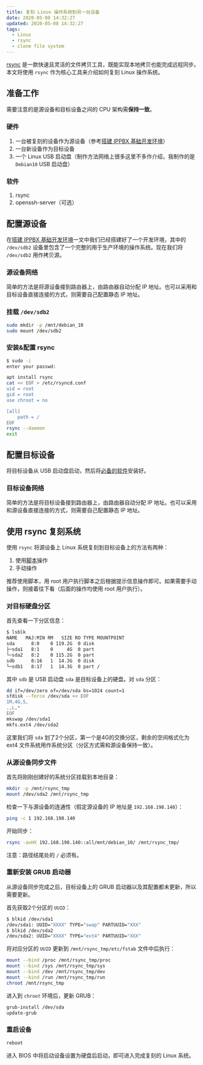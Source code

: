 ```yaml
---
title: 复刻 Linux 操作系统到另一台设备
date: 2020-05-08 14:32:27
updated: 2020-05-08 14:32:27
tags:
  - Linux
  - rsync
  - clone file system
---
```


[rsync](https://rsync.samba.org/) 是一款快速且灵活的文件拷贝工具，既能实现本地拷贝也能完成远程同步。本文将使用 `rsync` 作为核心工具来介绍如何复刻 Linux 操作系统。

<!--more-->

## 准备工作

需要注意的是源设备和目标设备之间的 CPU 架构需**保持一致**。

### 硬件

1. 一台被复刻的设备作为源设备（参考[搭建 IPPBX 基础开发环境](/blog/2020/05/06/搭建-IPPBX-基础开发环境)）
2. 一台新设备作为目标设备
3. 一个 Linux USB 启动盘（制作方法网络上很多这里不多作介绍，我制作的是 `Debian10` USB 启动盘）

### 软件

1. rsync
2. openssh-server（可选）

## 配置源设备

在[搭建 IPPBX 基础开发环境](/blog/2020/05/06/搭建-IPPBX-基础开发环境)一文中我们已经搭建好了一个开发环境，其中的 `/dev/sdb2` 设备里包含了一个完整的用于生产环境的操作系统。现在我们将 `/dev/sdb2` 用作拷贝源。

### 源设备网络

简单的方法是将源设备接到路由器上，由路由器自动分配 IP 地址。也可以采用和目标设备直接连接的方式，则需要自己配置静态 IP 地址。

### 挂载 `/dev/sdb2`

```bash
sudo mkdir -p /mnt/debian_10
sudo mount /dev/sdb2
```

### 安装&配置 rsync

```bash
$ sudo -i
enter your passwd:

apt install rsync
cat << EOF > /etc/rsyncd.conf
uid = root
gid = root
use chroot = no

[all]
    path = /
EOF
rsync --daemon
exit
```

## 配置目标设备

将目标设备从 USB 启动盘启动，然后将[必备的软件](#软件)安装好。

### 目标设备网络

简单的方法是将目标设备接到路由器上，由路由器自动分配 IP 地址。也可以采用和源设备直接连接的方式，则需要自己配置静态 IP 地址。

## 使用 rsync 复刻系统

使用 `rsync` 将源设备上 Linux 系统复刻到目标设备上的方法有两种：

1. 使用[脚本](https://gist.github.com/ClarenceYk/d79d486097350a48ff653ccd028064c8)操作
2. 手动操作

推荐使用脚本，用 root 用户执行脚本之后根据提示信息操作即可。如果需要手动操作，则接着往下看（后面的操作均使用 root 用户执行）。

### 对目标硬盘分区

首先查看一下分区信息：

```bash
$ lsblk
NAME   MAJ:MIN RM   SIZE RO TYPE MOUNTPOINT
sda      8:0    0 119.2G  0 disk
├─sda1   8:1    0     4G  0 part
└─sda2   8:2    0 115.2G  0 part
sdb      8:16   1  14.3G  0 disk
└─sdb1   8:17   1  14.3G  0 part /
```

其中 `sdb` 是 USB 启动盘 `sda` 是目标设备上的硬盘。对 `sda` 分区：

```bash
dd if=/dev/zero of=/dev/sda bs=1024 count=1
sfdisk --force /dev/sda << EOF
1M,4G,S,
,,L,*
EOF
mkswap /dev/sda1
mkfs.ext4 /dev/sda2
```

这里我们将 `sda` 划了2个分区，第一个是4G的交换分区，剩余的空间格式化为 ext4 文件系统用作系统分区（分区方式需和源设备保持一致）。

### 从源设备同步文件

首先将刚刚创建好的系统分区挂载到本地目录：

```bash
mkdir -p /mnt/rsync_tmp
mount /dev/sda2 /mnt/rsync_tmp
```

检查一下与源设备的连通性（假定源设备的 IP 地址是 `192.168.198.140`）：

```bash
ping -c 1 192.168.198.140
```

开始同步：

```bash
rsync -avHX 192.168.198.140::all/mnt/debian_10/ /mnt/rsync_tmp/
```

注意：路径结尾处的 `/` 必须有。

### 重新安装 GRUB 启动器

从源设备同步完成之后，目标设备上的 GRUB 启动器以及其配置都未更新，所以需要更新。

首先获取2个分区的 `UUID`：

```bash
$ blkid /dev/sda1
/dev/sda1: UUID="XXXX" TYPE="swap" PARTUUID="XXX"
$ blkid /dev/sda2
/dev/sda2: UUID="XXXX" TYPE="ext4" PARTUUID="XXX"
```

将对应分区的 `UUID` 更新到 `/mnt/rsync_tmp/etc/fstab` 文件中后执行：

```bash
mount --bind /proc /mnt/rsync_tmp/proc
mount --bind /sys /mnt/rsync_tmp/sys
mount --bind /dev /mnt/rsync_tmp/dev
mount --bind /run /mnt/rsync_tmp/run
chroot /mnt/rsync_tmp
```

进入到 `chroot` 环境后，更新 GRUB：

```bash
grub-install /dev/sda
update-grub
```

### 重启设备

```bash
reboot
```

进入 BIOS 中将启动设备设置为硬盘后启动，即可进入完成复刻的 Linux 系统。
